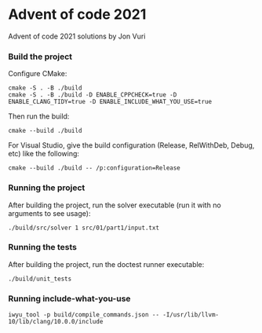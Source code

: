 # Advent of code 2021

Advent of code 2021 solutions by Jon Vuri

### Build the project

Configure CMake:

    cmake -S . -B ./build
    cmake -S . -B ./build -D ENABLE_CPPCHECK=true -D ENABLE_CLANG_TIDY=true -D ENABLE_INCLUDE_WHAT_YOU_USE=true

Then run the build:

    cmake --build ./build

For Visual Studio, give the build configuration (Release, RelWithDeb, Debug, etc) like the following:

    cmake --build ./build -- /p:configuration=Release


### Running the project

After building the project, run the solver executable (run it with no arguments to see usage):

```shell
./build/src/solver 1 src/01/part1/input.txt
```


### Running the tests

After building the project, run the doctest runner executable:

```shell
./build/unit_tests
```


### Running include-what-you-use

```shell
iwyu_tool -p build/compile_commands.json -- -I/usr/lib/llvm-10/lib/clang/10.0.0/include
```
